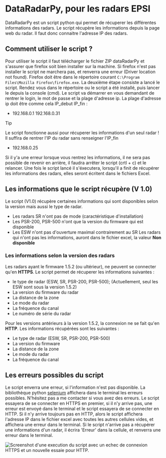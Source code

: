 # DataRadarPy, pour les radars EPSI

DataRadarPy est un script python qui permet de récuperer les différentes informations des radars.
Le script récupère les informations depuis la page web du radar. Il faut donc connaitre l'adresse IP des radars.

## Comment utiliser le script ?

Pour utiliser le script il faut télécharger le fichier ZIP dataRadarPy et s'assurer que firefox soit bien installer sur la machine.
Si firefox n'est pas installer le script ne marchera pas, et renverra une erreur (Driver location not found). Firefox doit être dans le répertoire courant ```C:\Program Files\Mozilla Firefox\firefox.exe```.
La deuxième étape consiste a lancé le script. Rendez vous dans le répertoire ou le script a été installé, puis lancer le depuis la console (cmd). Le script va démarrer en vous demandant de rentrer le login, le mot de passe et la plage d'adresse ip. La plage d'adresse ip doit être comme cela IP_debut IP_fin : 
- 192.168.0.1 192.168.0.31

> [!TIP]
> Le script fonctionne aussi pour récuperer les informations d'un seul radar ! Il suffira de rentrer l'IP du radar sans renseigner l'IP_fin
> - 192.168.0.25

Si il y'a une erreur lorsque vous rentrez les informations, il ne sera pas possible de revenir en arrière, il faudra arrêter le script (crtl + c) et le relancer.
Une fois le script lancé il s'éxecutera, lorsqu'il a finit de récupérer les informations des radars, elles seront écritent dans le fichiers Excel.


## Les informations que le script récupère (V 1.0)

Le script (V1.0) récupère certaines informations qui sont disponibles selon la version mais aussi le type de radar.
- Les radars SR n'ont pas de mode (caractéristique d'installation)
- Les PSR-200, PSR-500 n'ont que la version du firmware qui est disponible
- Les ESW n'ont pas d'ouverture maximal contrairement au SR
Les radars qui n'ont pas les informations, auront dans le fichier excel, la valeur **Non disponible**

### Les informations selon la version des radars
Les radars ayant le firmware 1.5.2 (ou ultérieur), ne peuvent se connecter qu'en **HTTPS**.
Le script permet de récuperer les informations suivantes : 
- le type de radar (ESW, SR, PSR-200, PSR-500); (Actuellement, seul les ESW sont sous la version 1.5.2)
- La version du firmware du radar
- La distance de la zone
- Le mode du radar
- La fréquence du canal
- Le numéro de série du radar 

Pour les versions antérieurs à la version 1.5.2, la connexion ne se fait qu'en **HTTP**.
Les informations récupérées sont les suivantes :
- Le type de radar (ESW, SR, PSR-200, PSR-500)
- La version du firmware
- La distance de la zone
- Le mode du radar
- La fréquence du canal

## Les erreurs possibles du script
Le script enverra une erreur, si l'information n'est pas disponible. La bibliothèque python [selenium](https://www.selenium.dev/) affichera dans le terminal les erreurs possibles. N'hésitez pas a me contacter si vous avez des erreurs.
Le script essayera de se connecter en HTTPS en premier, si il n'y arrive pas, une erreur est envoyé dans le terminal et le script essayera de se connecter en HTTP. Si il n'y arrive toujours pas en HTTP, alors le script affichera l'adresse IP dans le fichier excel avec toutes les autres cellules vides, et affichera une erreur dans le terminal.
Si le script n'arrive pas a récupérer une informations d'un radar, il écrira 'Erreur' dans la cellule, et renverra une erreur dans le terminal.

![Screenshot d'une execution du script avec un echec de connexion HTTPS et un nouvelle essaie pour HTTP.](https://www.aht.li/3870439/Capture_decran_2024-09-06_141820.png)


